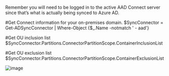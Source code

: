 Remember you will need to be logged in to the active AAD Connect server since that’s what is actually being synced to Azure AD.

#Get Connect information for your on-premises domain.
$SyncConnector = Get-ADSyncConnector | Where-Object {$_.Name -notmatch ' - aad'}
 
#Get OU inclusion list
$SyncConnector.Partitions.ConnectorPartitionScope.ContainerInclusionList
 
#Get OU exclusion list
$SyncConnector.Partitions.ConnectorPartitionScope.ContainerExclusionList

![image](https://github.com/msandoval55/pub.repo/assets/116230991/f448ee1c-eede-4520-94a7-445573e556d1)
